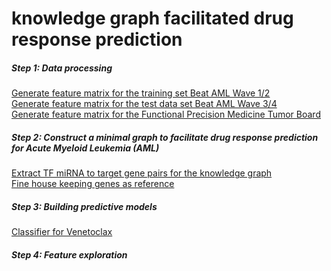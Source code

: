 # knowledge graph facilitated drug response prediction




##### Step 1: Data processing
[Generate feature matrix for the training set Beat AML Wave 1/2](./notebooks/Step0_Generate_feature_matrix_beatAML_wave12.ipynb) <br>
[Generate feature matrix for the test data set Beat AML Wave 3/4](./notebooks/Step0_Generate_feature_matrix_beatAML_wave1_4.ipynb)<br>
[Generate feature matrix for the Functional Precision Medicine Tumor Board](./notebooks/Step0_Generate_feature_matrix_Finland.ipynb)<br>


##### Step 2: Construct a minimal graph to facilitate drug response prediction for Acute Myeloid Leukemia (AML)
[Extract TF miRNA to target gene pairs for the knowledge graph](./notebooks/Step1_Extract_TF_miRNA_to_targetGene_pairs.ipynb) <br>
[Fine house keeping genes as reference](./notebooks/Step2_Housekeeping_gene_selection_basedon_Variance_analysis.ipynb)

##### Step 3: Building predictive models
[Classifier for Venetoclax](./notebooks/Step5_compared_models_between_different_batches_Venetoclax.ipynb)<br>

##### Step 4: Feature exploration